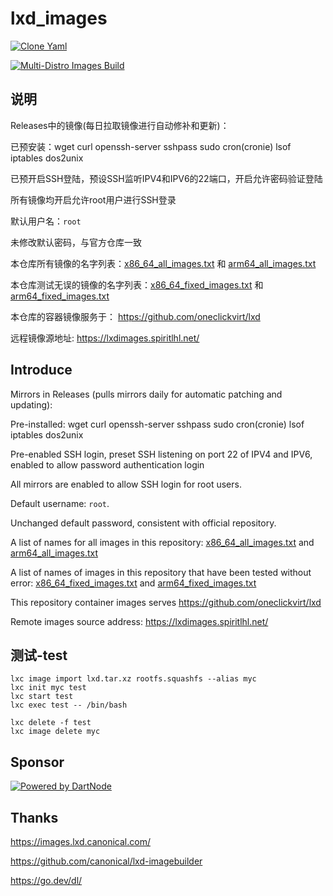 # lxd_images

[![Clone Yaml](https://github.com/oneclickvirt/lxd_images/actions/workflows/clone_yaml.yml/badge.svg)](https://github.com/oneclickvirt/lxd_images/actions/workflows/clone_yaml.yml)

[![Multi-Distro Images Build](https://github.com/oneclickvirt/lxd_images/actions/workflows/create.yml/badge.svg)](https://github.com/oneclickvirt/lxd_images/actions/workflows/create.yml)


## 说明

Releases中的镜像(每日拉取镜像进行自动修补和更新)：

已预安装：wget curl openssh-server sshpass sudo cron(cronie) lsof iptables dos2unix

已预开启SSH登陆，预设SSH监听IPV4和IPV6的22端口，开启允许密码验证登陆

所有镜像均开启允许root用户进行SSH登录

默认用户名：```root```

未修改默认密码，与官方仓库一致

本仓库所有镜像的名字列表：[x86_64_all_images.txt](https://github.com/oneclickvirt/lxd_images/blob/main/x86_64_all_images.txt) 和 [arm64_all_images.txt](https://github.com/oneclickvirt/lxd_images/blob/main/arm64_all_images.txt)

本仓库测试无误的镜像的名字列表：[x86_64_fixed_images.txt](https://github.com/oneclickvirt/lxd_images/blob/main/x86_64_fixed_images.txt) 和 [arm64_fixed_images.txt](https://github.com/oneclickvirt/lxd_images/blob/main/arm64_fixed_images.txt)

本仓库的容器镜像服务于： https://github.com/oneclickvirt/lxd

远程镜像源地址: https://lxdimages.spiritlhl.net/

## Introduce

Mirrors in Releases (pulls mirrors daily for automatic patching and updating):

Pre-installed: wget curl openssh-server sshpass sudo cron(cronie) lsof iptables dos2unix

Pre-enabled SSH login, preset SSH listening on port 22 of IPV4 and IPV6, enabled to allow password authentication login

All mirrors are enabled to allow SSH login for root users.

Default username: ```root```.

Unchanged default password, consistent with official repository.

A list of names for all images in this repository: [x86_64_all_images.txt](https://github.com/oneclickvirt/lxd_images/blob/main/x86_64_all_images.txt) and [arm64_all_images.txt](https://github.com/oneclickvirt/lxd_images/blob/main/arm64_all_images.txt)

A list of names of images in this repository that have been tested without error: [x86_64_fixed_images.txt](https://github.com/oneclickvirt/lxd_images/blob/main/x86_64_fixed_images.txt) and [arm64_fixed_images.txt](https://github.com/oneclickvirt/lxd_images/blob/main/arm64_fixed_images.txt)

This repository container images serves https://github.com/oneclickvirt/lxd

Remote images source address: https://lxdimages.spiritlhl.net/

## 测试-test

```
lxc image import lxd.tar.xz rootfs.squashfs --alias myc
lxc init myc test
lxc start test
lxc exec test -- /bin/bash
```

```
lxc delete -f test
lxc image delete myc
```

## Sponsor

[![Powered by DartNode](https://dartnode.com/branding/DN-Open-Source-sm.png)](https://dartnode.com?aff=bonus "Powered by DartNode - Free VPS for Open Source")

## Thanks

https://images.lxd.canonical.com/

https://github.com/canonical/lxd-imagebuilder

https://go.dev/dl/

